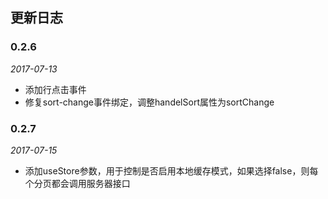 ## 更新日志

### 0.2.6
*2017-07-13*

- 添加行点击事件
- 修复sort-change事件绑定，调整handelSort属性为sortChange

### 0.2.7
*2017-07-15*

- 添加useStore参数，用于控制是否启用本地缓存模式，如果选择false，则每个分页都会调用服务器接口
